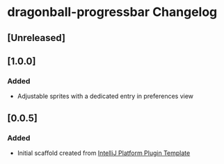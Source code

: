 <!-- Keep a Changelog guide -> https://keepachangelog.com -->

# dragonball-progressbar Changelog

## [Unreleased]

## [1.0.0]
### Added
- Adjustable sprites with a dedicated entry in preferences view

## [0.0.5]
### Added
- Initial scaffold created from [IntelliJ Platform Plugin Template](https://github.com/JetBrains/intellij-platform-plugin-template)

